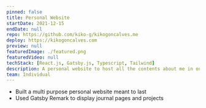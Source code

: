 ```yaml
---
pinned: false
title: Personal Website
startDate: 2021-12-15
endDate: null
repo: https://github.com/kiko-g/kikogoncalves.me
deploy: https://kikogoncalves.com
preview: null
featuredImage: ./featured.png
featuredVideo: null
techStack: [React.js, Gatsby.js, Typescript, Tailwind]
description: A personal website to host all the contents about me in one place.
team: Individual
---
```


- Built a multi purpose personal website meant to last
- Used Gatsby Remark to display journal pages and projects
